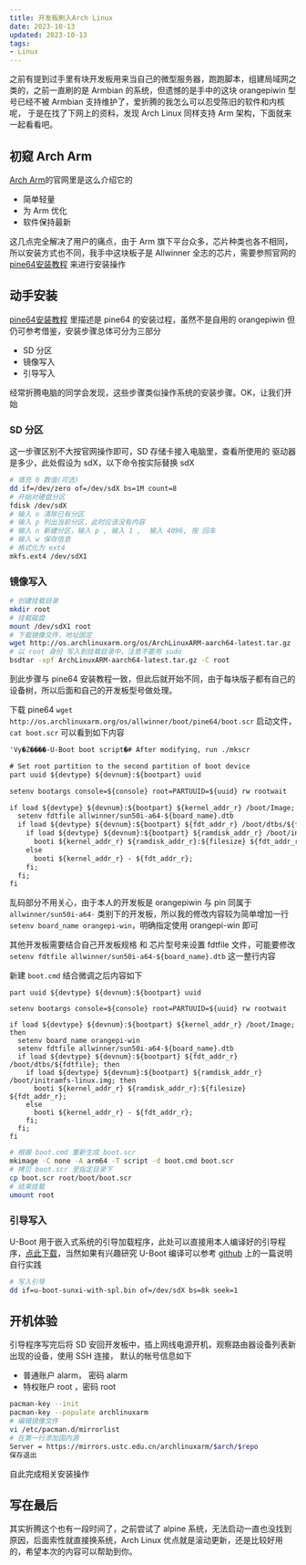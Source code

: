 ```yaml
---
title: 开发板刷入Arch Linux
date: 2023-10-13
updated: 2023-10-13
tags:
- Linux
---
```

之前有提到过手里有块开发板用来当自己的微型服务器，跑跑脚本，组建局域网之类的，之前一直刷的是 Armbian 的系统，但遗憾的是手中的这块 orangepiwin 型号已经不被 Armbian 支持维护了，爱折腾的我怎么可以忍受陈旧的软件和内核呢， 于是在找了下网上的资料，发现 Arch Linux 同样支持 Arm 架构，下面就来一起看看吧。
<!--more-->

## 初窥 Arch Arm

[Arch Arm](ttps://archlinuxarm.org/)的官网里是这么介绍它的

- 简单轻量
- 为 Arm 优化
- 软件保持最新

这几点完全解决了用户的痛点，由于 Arm 旗下平台众多，芯片种类也各不相同，所以安装方式也不同，我手中这块板子是 Allwinner 全志的芯片，需要参照官网的 [pine64安装教程](https://archlinuxarm.org/platforms/armv8/allwinner/pine64) 来进行安装操作

## 动手安装

[pine64安装教程](https://archlinuxarm.org/platforms/armv8/allwinner/pine64) 里描述是 pine64 的安装过程，虽然不是自用的 orangepiwin 但仍可参考借鉴，安装步骤总体可分为三部分

- SD 分区
- 镜像写入
- 引导写入

经常折腾电脑的同学会发现，这些步骤类似操作系统的安装步骤。OK，让我们开始

### SD 分区

这一步骤区别不大按官网操作即可，SD 存储卡接入电脑里，查看所使用的 驱动器是多少，此处假设为 sdX，以下命令按实际替换 sdX

```bash
# 填充 0 数值(可选)
dd if=/dev/zero of=/dev/sdX bs=1M count=8
# 开始对硬盘分区
fdisk /dev/sdX
# 输入 o 清除已有分区
# 输入 p 列出当前分区，此时应该没有内容
# 输入 n 新建分区，输入 p , 输入 1 ,  输入 4096, 按 回车
# 输入 w 保存信息
# 格式化为 ext4 
mkfs.ext4 /dev/sdX1
```
### 镜像写入

```bash
# 创建挂载目录
mkdir root
# 挂载磁盘
mount /dev/sdX1 root
# 下载镜像文件，地址固定
wget http://os.archlinuxarm.org/os/ArchLinuxARM-aarch64-latest.tar.gz
# 以 root 身份 写入到挂载目录中，注意不要用 sudo
bsdtar -xpf ArchLinuxARM-aarch64-latest.tar.gz -C root
```

到此步骤与 pine64 安装教程一致，但此后就开始不同，由于每块版子都有自己的设备树，所以后面和自己的开发板型号做处理。

下载 pine64 `wget http://os.archlinuxarm.org/os/allwinner/boot/pine64/boot.scr` 启动文件， `cat boot.scr` 可以看到如下内容

```txt
'Vy�Z����-U-Boot boot script�# After modifying, run ./mkscr

# Set root partition to the second partition of boot device
part uuid ${devtype} ${devnum}:${bootpart} uuid

setenv bootargs console=${console} root=PARTUUID=${uuid} rw rootwait

if load ${devtype} ${devnum}:${bootpart} ${kernel_addr_r} /boot/Image; then
  setenv fdtfile allwinner/sun50i-a64-${board_name}.dtb
  if load ${devtype} ${devnum}:${bootpart} ${fdt_addr_r} /boot/dtbs/${fdtfile}; then
    if load ${devtype} ${devnum}:${bootpart} ${ramdisk_addr_r} /boot/initramfs-linux.img; then
      booti ${kernel_addr_r} ${ramdisk_addr_r}:${filesize} ${fdt_addr_r};
    else
      booti ${kernel_addr_r} - ${fdt_addr_r};
    fi;
  fi;
fi
```

乱码部分不用关心，由于本人的开发板是 orangepiwin 与 pin 同属于 `allwinner/sun50i-a64-` 类别下的开发板，所以我的修改内容较为简单增加一行 `setenv board_name orangepi-win`，明确指定使用 orangepi-win 即可

其他开发板需要结合自己开发板规格 和 芯片型号来设置 fdtfile 文件，可能要修改 `setenv fdtfile allwinner/sun50i-a64-${board_name}.dtb` 这一整行内容

新建 `boot.cmd` 结合微调之后内容如下

```
part uuid ${devtype} ${devnum}:${bootpart} uuid

setenv bootargs console=${console} root=PARTUUID=${uuid} rw rootwait

if load ${devtype} ${devnum}:${bootpart} ${kernel_addr_r} /boot/Image; then
  setenv board_name orangepi-win
  setenv fdtfile allwinner/sun50i-a64-${board_name}.dtb
  if load ${devtype} ${devnum}:${bootpart} ${fdt_addr_r} /boot/dtbs/${fdtfile}; then
    if load ${devtype} ${devnum}:${bootpart} ${ramdisk_addr_r} /boot/initramfs-linux.img; then
      booti ${kernel_addr_r} ${ramdisk_addr_r}:${filesize} ${fdt_addr_r};
    else
      booti ${kernel_addr_r} - ${fdt_addr_r};
    fi;
  fi;
fi
```


```bash
# 根据 boot.cmd 重新生成 boot.scr
mkimage -C none -A arm64 -T script -d boot.cmd boot.scr
# 拷贝 boot.scr 至指定目录下
cp boot.scr root/boot/boot.scr
# 结束挂载
umount root
```

### 引导写入

U-Boot 用于嵌入式系统的引导加载程序，此处可以直接用本人编译好的引导程序，[点此下载](u-boot-sunxi-with-spl.bin)，当然如果有兴趣研究 U-Boot 编译可以参考 [github](https://github.com/asxtree/CompileKernelandAlpineLinuxforOrangePi) 上的一篇说明自行实践

```bash
# 写入引导
dd if=u-boot-sunxi-with-spl.bin of=/dev/sdX bs=8k seek=1
```

## 开机体验

引导程序写完后将 SD 安回开发板中，插上网线电源开机，观察路由器设备列表新出现的设备，使用 SSH 连接， 默认的帐号信息如下

- 普通账户 alarm， 密码 alarm
- 特权账户 root ，密码 root

```bash
pacman-key --init
pacman-key --populate archlinuxarm
# 编辑镜像文件
vi /etc/pacman.d/mirrorlist 
# 在第一行添加国内源
Server = https://mirrors.ustc.edu.cn/archlinuxarm/$arch/$repo
保存退出
```

自此完成相关安装操作

## 写在最后

其实折腾这个也有一段时间了，之前尝试了 alpine 系统，无法启动一直也没找到原因，后面索性就直接换系统，Arch Linux 优点就是滚动更新，还是比较好用的，希望本次的内容可以帮助到你。